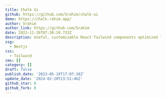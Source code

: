 ```yaml
---
title: Chalk Ui
github: https://github.com/5rahim/chalk-ui
demo: https://chalk.rahim.app/
author: 5rahim
author_link: https://github.com/5rahim
date: 2023-11-26T07:38:19.733Z
description: Useful, customizable React Tailwind components optimized for Next.js 13
ssg:
  - Nextjs
css:
  - Tailwind
cms: []
category: []
draft: false
publish_date: '2023-05-19T17:07:38Z'
update_date: '2024-02-20T23:51:46Z'
github_star: 6
github_fork: 0
---
```

